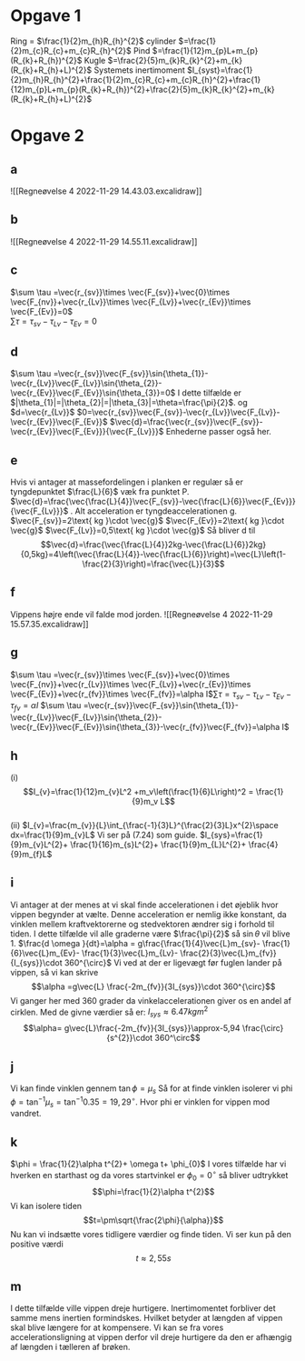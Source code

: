 # Opgave 1
Ring = $\frac{1}{2}m_{h}R_{h}^{2}$
cylinder $=\frac{1}{2}m_{c}R_{c}+m_{c}R_{h}^{2}$
Pind $=\frac{1}{12}m_{p}L+m_{p}(R_{k}+R_{h})^{2}$
Kugle $=\frac{2}{5}m_{k}R_{k}^{2}+m_{k}(R_{k}+R_{h}+L)^{2}$
Systemets inertimoment $I_{syst}=\frac{1}{2}m_{h}R_{h}^{2}+\frac{1}{2}m_{c}R_{c}+m_{c}R_{h}^{2}+\frac{1}{12}m_{p}L+m_{p}(R_{k}+R_{h})^{2}+\frac{2}{5}m_{k}R_{k}^{2}+m_{k}(R_{k}+R_{h}+L)^{2}$

# Opgave 2
## a
![[Regneøvelse 4 2022-11-29 14.43.03.excalidraw]]
## b
![[Regneøvelse 4 2022-11-29 14.55.11.excalidraw]]
## c
$\sum \tau =\vec{r_{sv}}\times \vec{F_{sv}}+\vec{0}\times \vec{F_{nv}}+\vec{r_{Lv}}\times \vec{F_{Lv}}+\vec{r_{Ev}}\times \vec{F_{Ev}}=0$  
$\sum \tau =\tau_{sv}-\tau_{Lv}-\tau_{Ev}=0$
## d
$\sum \tau =\vec{r_{sv}}\vec{F_{sv}}\sin{\theta_{1}}-\vec{r_{Lv}}\vec{F_{Lv}}\sin{\theta_{2}}-\vec{r_{Ev}}\vec{F_{Ev}}\sin{\theta_{3}}=0$ 
I dette tilfælde er $|\theta_{1}|=|\theta_{2}|=|\theta_{3}|=\theta=\frac{\pi}{2}$. og $d=\vec{r_{Lv}}$
$0=\vec{r_{sv}}\vec{F_{sv}}-\vec{r_{Lv}}\vec{F_{Lv}}-\vec{r_{Ev}}\vec{F_{Ev}}$ 
$\vec{d}=\frac{\vec{r_{sv}}\vec{F_{sv}}-\vec{r_{Ev}}\vec{F_{Ev}}}{\vec{F_{Lv}}}$ Enhederne passer også her.
## e
Hvis vi antager at massefordelingen i planken er regulær så er tyngdepunktet $\frac{L}{6}$ væk fra punktet P.
$\vec{d}=\frac{\vec{\frac{L}{4}}\vec{F_{sv}}-\vec{\frac{L}{6}}\vec{F_{Ev}}}{\vec{F_{Lv}}}$ .
Alt acceleration er tyngdeaccelerationen g.
$\vec{F_{sv}}=2\text{ kg }\cdot \vec{g}$
$\vec{F_{Ev}}=2\text{ kg }\cdot \vec{g}$
$\vec{F_{Lv}}=0,5\text{ kg }\cdot \vec{g}$ 
Så bliver d til 
$$\vec{d}=\frac{\vec{\frac{L}{4}}2kg-\vec{\frac{L}{6}}2kg}{0,5kg}=4\left(\vec{\frac{L}{4}}-\vec{\frac{L}{6}}\right)=\vec{L}\left(1- \frac{2}{3}\right)=\frac{\vec{L}}{3}$$
## f
Vippens højre ende vil falde mod jorden.
![[Regneøvelse 4 2022-11-29 15.57.35.excalidraw]]
## g
$\sum \tau =\vec{r_{sv}}\times \vec{F_{sv}}+\vec{0}\times \vec{F_{nv}}+\vec{r_{Lv}}\times \vec{F_{Lv}}+\vec{r_{Ev}}\times \vec{F_{Ev}}+\vec{r_{fv}}\times \vec{F_{fv}}=\alpha I$$\sum \tau =\tau_{sv}-\tau_{Lv}-\tau_{Ev}-\tau_{fv}=\alpha I$ 
$\sum \tau =\vec{r_{sv}}\vec{F_{sv}}\sin{\theta_{1}}-\vec{r_{Lv}}\vec{F_{Lv}}\sin{\theta_{2}}-\vec{r_{Ev}}\vec{F_{Ev}}\sin{\theta_{3}}-\vec{r_{fv}}\vec{F_{fv}}=\alpha I$

## h
(i) $$I_{v}=\frac{1}{12}m_{v}L^2 +m_v\left(\frac{1}{6}L\right)^2 = \frac{1}{9}m_v L$$  
(ii) $I_{v}=\frac{m_{v}}{L}\int_{\frac{-1}{3}L}^{\frac{2}{3}L}x^{2}\space dx=\frac{1}{9}m_{v}L$
Vi ser på (7.24) som guide.
$I_{sys}=\frac{1}{9}m_{v}L^{2}+ \frac{1}{16}m_{s}L^{2}+ \frac{1}{9}m_{L}L^{2}+ \frac{4}{9}m_{f}L$

## i
Vi antager at der menes at vi skal finde accelerationen i det øjeblik hvor vippen begynder at vælte. Denne acceleration er nemlig ikke konstant, da vinklen mellem kraftvektorerne og stedvektoren ændrer sig i forhold til tiden.
I dette tilfælde vil alle graderne være $\frac{\pi}{2}$ så $\sin{\theta }$ vil blive 1.
$\frac{d \omega }{dt}=\alpha = g\frac{\frac{1}{4}\vec{L}m_{sv}- \frac{1}{6}\vec{L}m_{Ev}- \frac{1}{3}\vec{L}m_{Lv}- \frac{2}{3}\vec{L}m_{fv}}{I_{sys}}\cdot 360^{\circ}$
Vi ved at der er ligevægt før fuglen lander på vippen, så vi kan skrive $$\alpha =g\vec{L} \frac{-2m_{fv}}{3I_{sys}}\cdot 360^{\circ}$$
Vi ganger her med 360 grader da vinkelaccelerationen giver os en andel af cirklen.
Med de givne værdier så er: $I_{sys}\approx 6.47 kg m^{2}$
$$\alpha= g\vec{L}\frac{-2m_{fv}}{3I_{sys}}\approx-5,94 \frac{\circ}{s^{2}}\cdot 360^\circ$$ 
## j
Vi kan finde vinklen gennem $\tan{\phi  }=\mu_{s}$ Så for at finde vinklen isolerer vi phi $\phi  =\tan^{-1}{\mu_{s}}=\tan^{-1}{0.35}=19,29^{\circ}$. Hvor phi er vinklen for vippen mod vandret.

## k
$\phi  = \frac{1}{2}\alpha t^{2}+ \omega t+ \phi_{0}$ 
I vores tilfælde har vi hverken en starthast og da vores startvinkel er $\phi_{0}=0^{\circ}$ så bliver udtrykket $$\phi=\frac{1}{2}\alpha t^{2}$$
Vi kan isolere tiden $$t=\pm\sqrt{\frac{2\phi}{\alpha}}$$
Nu kan vi indsætte vores tidligere værdier og finde tiden. Vi ser kun på den positive værdi
$$t\approx 2,55 s$$

## m
I dette tilfælde ville vippen dreje hurtigere. Inertimomentet forbliver det samme mens inertien formindskes. Hvilket betyder at længden af vippen skal blive længere for at kompensere. Vi kan se fra vores accelerationsligning at vippen derfor vil dreje hurtigere da den er afhængig af længden i tælleren af brøken.
